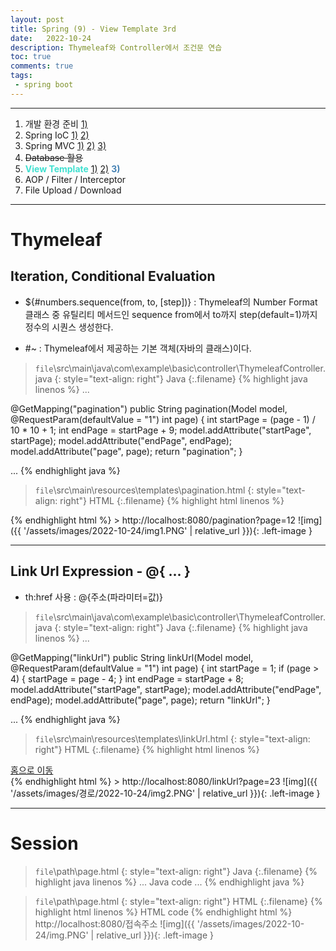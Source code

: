 ```yaml
---
layout: post
title: Spring (9) - View Template 3rd
date:   2022-10-24
description: Thymeleaf와 Controller에서 조건문 연습
toc: true
comments: true
tags:
 - spring boot
---
```

---
1. 개발 환경 준비 [1)](/2022/10/Spring-(1)-%EA%B0%9C%EB%B0%9C-%ED%99%98%EA%B2%BD-%EC%A4%80%EB%B9%84/)
2. Spring IoC [1)](/2022/10/Spring-(2)-Spring-IoC/) [2)](/2022/10/Spring-(3)-Spring-IoC-2nd/)
3. Spring MVC [1)](/2022/10/Spring-(4)-Spring-MVC/) [2)](/2022/10/Spring-(5)-Spring-MVC-2nd/) [3)](/2022/10/Spring-(6)-Spring-MVC-3rd/)
4. <del>Database 활용</del>
5. <span style="color:Turquoise">**View Template**</span> [1)](/2022/10/Spring-(7)-View-Template/) [2)](/2022/10/Spring-(8)-View-Template-2nd/) <span style="color:SteelBlue">**3)**</span>
6. AOP / Filter / Interceptor
7. File Upload / Download

---
# Thymeleaf
## Iteration, Conditional Evaluation
* ${#numbers.sequence(from, to, [step])}
: Thymeleaf의 Number Format 클래스 중 유틸리티 메서드인 sequence
from에서 to까지 step(default=1)까지 정수의 시퀀스 생성한다.

* #~
: Thymeleaf에서 제공하는 기본 객체(자바의 클래스)이다.

> `file`\src\main\java\com\example\basic\controller\ThymeleafController.java
{: style="text-align: right"}
>Java
{:.filename}
{% highlight java linenos %}
...

@GetMapping("pagination")
public String pagination(Model model, @RequestParam(defaultValue = "1") int page) {
    int startPage = (page - 1) / 10 * 10 + 1;
    int endPage = startPage + 9;
    model.addAttribute("startPage", startPage);
    model.addAttribute("endPage", endPage);
    model.addAttribute("page", page);
    return "pagination";
}

...
{% endhighlight java %}

> `file`\src\main\resources\templates\pagination.html
{: style="text-align: right"}
>HTML
{:.filename}
{% highlight html linenos %}
<html xmlns:th="http://www.thymeleaf.org">

<head>
</head>

<body>
    <th:block th:each="pageNumber : ${#numbers.sequence(startPage, endPage)}">
        <!-- style 속성 : 해당 요소를 꾸며주기 위해 사용 
                여러 속성값을 사용할 때에는 ;로 구분 -->
        <span th:if="${page} == ${pageNumber}" th:text="${pageNumber}"
            style="font-weight: bold; color: blue;"></span>
        <span th:unless="${page} == ${pageNumber}" th:text="${pageNumber}"
            style="color: crimson;"></span>
    </th:block>
</body>

</html>
{% endhighlight html %}
> http://localhost:8080/pagination?page=12
![img]({{ '/assets/images/2022-10-24/img1.PNG' | relative_url }}){: .left-image }

---
## Link Url Expression - @{ ... }
* th:href 사용 : @{주소(파라미터=값)}

> `file`\src\main\java\com\example\basic\controller\ThymeleafController.java
{: style="text-align: right"}
>Java
{:.filename}
{% highlight java linenos %}
...

@GetMapping("linkUrl")
public String linkUrl(Model model, @RequestParam(defaultValue = "1") int page) {
    int startPage = 1;
    if (page > 4) {
        startPage = page - 4;
    }
    int endPage = startPage + 8;
    model.addAttribute("startPage", startPage);
    model.addAttribute("endPage", endPage);
    model.addAttribute("page", page);
    return "linkUrl";
}

...
{% endhighlight java %}

> `file`\src\main\resources\templates\linkUrl.html
{: style="text-align: right"}
>HTML
{:.filename}
{% highlight html linenos %}
<html xmlns:th="http://www.thymeleaf.org">

<head>
</head>

<body>
    <!-- a태그 : html에서 특정 주소 값으로 이동 시켜주는 버튼
            href속성 : a태그에서 사용하는 문법, 이동시킬 주소를 명시해준다. -->
    <!-- 기본 a태그 -->
    <a href="/">홈으로 이동</a><br />
    <th:block th:each="pageNumber : ${#numbers.sequence(startPage, endPage)}">
        <!-- 기본 a태그의 href속성에 thymeleaf 구문을 사용하면 인식이 안된다-->
        <!-- <a href="/linkUrl?page=$(pageNumber)">[[${pageNumber}]]</a> -->
        <!-- thymeleaf의 href사용 -->
        <a th:if="${page} == ${pageNumber}" th:text="${pageNumber}"
            style="font-weight: bold; color: blue;"></a>
        <a th:unless="${page} == ${pageNumber}" th:href="@{/linkUrl(page=${pageNumber})}"
            th:text="${pageNumber}"
            style="color: crimson;"></a>
    </th:block>
</body>

</html>
{% endhighlight html %}
> http://localhost:8080/linkUrl?page=23
![img]({{ '/assets/images/경로/2022-10-24/img2.PNG' | relative_url }}){: .left-image }

---
# Session



















> `file`\path\page.html
{: style="text-align: right"}
>Java
{:.filename}
{% highlight java linenos %}
...
Java code
...
{% endhighlight java %}

> `file`\path\page.html
{: style="text-align: right"}
>HTML
{:.filename}
{% highlight html linenos %}
HTML code
{% endhighlight html %}
> http://localhost:8080/접속주소
![img]({{ '/assets/images/2022-10-24/img.PNG' | relative_url }}){: .left-image }